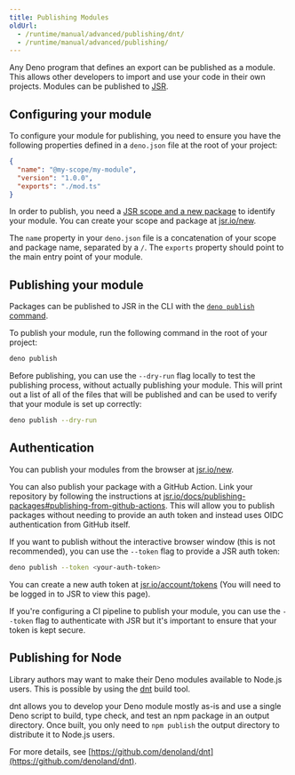 ```yaml
---
title: Publishing Modules
oldUrl:
  - /runtime/manual/advanced/publishing/dnt/
  - /runtime/manual/advanced/publishing/
---
```


Any Deno program that defines an export can be published as a module. This
allows other developers to import and use your code in their own projects.
Modules can be published to [JSR](https://jsr.io).

## Configuring your module

To configure your module for publishing, you need to ensure you have the
following properties defined in a `deno.json` file at the root of your project:

```json title="deno.json"
{
  "name": "@my-scope/my-module",
  "version": "1.0.0",
  "exports": "./mod.ts"
}
```

In order to publish, you need a
[JSR scope and a new package](https://jsr.io/docs/publishing-packages#creating-a-scope-and-package)
to identify your module. You can create your scope and package at
[jsr.io/new](https://jsr.io/new).

The `name` property in your `deno.json` file is a concatenation of your scope
and package name, separated by a `/`. The `exports` property should point to the
main entry point of your module.

## Publishing your module

Packages can be published to JSR in the CLI with the
[`deno publish` command](https://jsr.io/docs/publishing-packages#publishing-from-your-local-machine).

To publish your module, run the following command in the root of your project:

```bash
deno publish
```

Before publishing, you can use the `--dry-run` flag locally to test the
publishing process, without actually publishing your module. This will print out
a list of all of the files that will be published and can be used to verify that
your module is set up correctly:

```bash
deno publish --dry-run
```

## Authentication

You can publish your modules from the browser at
[jsr.io/new](https://jsr.io/new).

You can also publish your package with a GitHub Action. Link your repository by
following the instructions at
[jsr.io/docs/publishing-packages#publishing-from-github-actions](https://jsr.io/docs/publishing-packages#publishing-from-github-actions).
This will allow you to publish packages without needing to provide an auth token
and instead uses OIDC authentication from GitHub itself.

If you want to publish without the interactive browser window (this is not
recommended), you can use the `--token` flag to provide a JSR auth token:

```bash
deno publish --token <your-auth-token>
```

You can create a new auth token at
[jsr.io/account/tokens](https://jsr.io/account/tokens) (You will need to be
logged in to JSR to view this page).

If you're configuring a CI pipeline to publish your module, you can use the
`--token` flag to authenticate with JSR but it's important to ensure that your
token is kept secure.

## Publishing for Node

Library authors may want to make their Deno modules available to Node.js users.
This is possible by using the [dnt](https://github.com/denoland/dnt) build tool.

dnt allows you to develop your Deno module mostly as-is and use a single Deno
script to build, type check, and test an npm package in an output directory.
Once built, you only need to `npm publish` the output directory to distribute it
to Node.js users.

For more details, see
[https://github.com/denoland/dnt](https://github.com/denoland/dnt).
